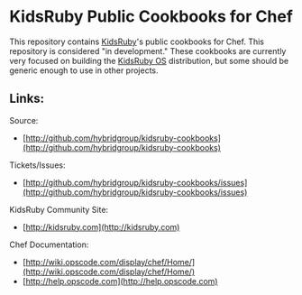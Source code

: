 # KidsRuby Public Cookbooks for Chef

This repository contains [KidsRuby](http://kidsruby.com)'s public cookbooks for Chef. This repository is considered "in development." These cookbooks are currently very focused on building the [KidsRuby OS](https://github.com/hybridgroup/kidsruby-os) distribution, but some should be generic enough to use in other projects.


## Links:

Source:

* [http://github.com/hybridgroup/kidsruby-cookbooks](http://github.com/hybridgroup/kidsruby-cookbooks)

Tickets/Issues:

* [http://github.com/hybridgroup/kidsruby-cookbooks/issues](http://github.com/hybridgroup/kidsruby-cookbooks/issues)

KidsRuby Community Site:

* [http://kidsruby.com](http://kidsruby.com)

Chef Documentation:

* [http://wiki.opscode.com/display/chef/Home/](http://wiki.opscode.com/display/chef/Home/)
* [http://help.opscode.com](http://help.opscode.com)